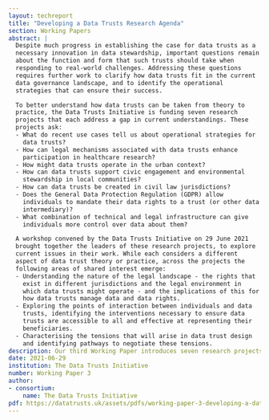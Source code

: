 ```yaml
---
layout: techreport
title: "Developing a Data Trusts Research Agenda"
section: Working Papers
abstract: |
  Despite much progress in establishing the case for data trusts as a
  necessary innovation in data stewardship, important questions remain
  about the function and form that such trusts should take when
  responding to real-world challenges. Addressing these questions
  requires further work to clarify how data trusts fit in the current
  data governance landscape, and to identify the operational
  strategies that can ensure their success.

  To better understand how data trusts can be taken from theory to
  practice, the Data Trusts Initiative is funding seven research
  projects that each address a gap in current understandings. These
  projects ask:
  - What do recent use cases tell us about operational strategies for
    data trusts?
  - How can legal mechanisms associated with data trusts enhance
    participation in healthcare research?
  - How might data trusts operate in the urban context?
  - How can data trusts support civic engagement and environmental
    stewardship in local communities?
  - How can data trusts be created in civil law jurisdictions?
  - Does the General Data Protection Regulation (GDPR) allow
    individuals to mandate their data rights to a trust (or other data
    intermediary)?
  - What combination of technical and legal infrastructure can give
    individuals more control over data about them?

  A workshop convened by the Data Trusts Initiative on 29 June 2021
  brought together the leaders of these research projects, to explore
  current issues in their work. While each considers a different
  aspect of data trust theory or practice, across the projects the
  following areas of shared interest emerge:
  - Understanding the nature of the legal landscape - the rights that
    exist in different jurisdictions and the legal environment in
    which data trusts might operate - and the implications of this for
    how data trusts manage data and data rights.
  - Exploring the points of interaction between individuals and data
    trusts, identifying the interventions necessary to ensure data
    trusts are accessible to all and effective at representing their
    beneficiaries.
  - Characterising the tensions that will arise in data trust design
    and identifying pathways to negotiate these tensions.
description: Our third Working Paper introduces seven research projects funded by the Data Trusts Initiative. Each considers a different aspect of how to operationalise data trusts. 
date: 2021-06-29
institution: The Data Trusts Initiative
number: Working Paper 3
author:
- consortium: 
    name: The Data Trusts Initiative
pdf: https://datatrusts.uk/assets/pdfs/working-paper-3-developing-a-data-trusts-research-agenda.pdf
---
```

